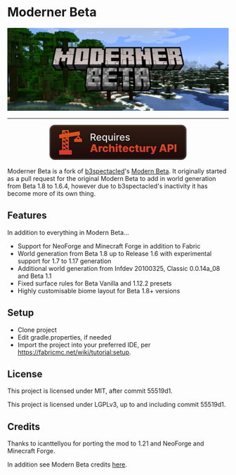 # Moderner Beta

<!-- This is horribly obsolete HTML. I can't do anything about it. -->
<center>
    <img src="banner.png" alt="Moderner Beta Banner"/>
    <hr/>
    <img src="https://raw.githubusercontent.com/intergrav/devins-badges/c7fd18efdadd1c3f12ae56b49afd834640d2d797/assets/cozy/requires/architectury-api_vector.svg" alt="Requires Architectury API"/>
</center>

Moderner Beta is a fork of [b3spectacled](https://github.com/b3spectacled)'s [Modern Beta](https://github.com/b3spectacled/modern-beta-fabric). It originally started as a pull request for the original Modern Beta to add in world generation from Beta 1.8 to 1.6.4, however due to b3spectacled's inactivity it has become more of its own thing.

## Features
In addition to everything in Modern Beta...
- Support for NeoForge and Minecraft Forge in addition to Fabric
- World generation from Beta 1.8 up to Release 1.6 with experimental support for 1.7 to 1.17 generation
- Additional world generation from Infdev 20100325, Classic 0.0.14a_08 and Beta 1.1
- Fixed surface rules for Beta Vanilla and 1.12.2 presets
- Highly customisable biome layout for Beta 1.8+ versions

## Setup

* Clone project
* Edit gradle.properties, if needed
* Import the project into your preferred IDE, per https://fabricmc.net/wiki/tutorial:setup.

## License

This project is licensed under MIT, after commit 55519d1.

This project is licensed under LGPLv3, up to and including commit 55519d1.

## Credits

Thanks to icanttellyou for porting the mod to 1.21 and NeoForge and Minecraft Forge.

In addition see Modern Beta credits [here](https://github.com/b3spectacled/modern-beta-fabric/wiki/Credits).
